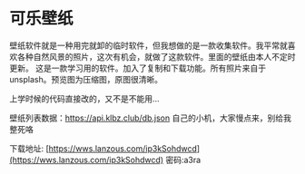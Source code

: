 # 可乐壁纸

壁纸软件就是一种用完就卸的临时软件，但我想做的是一款收集软件。我平常就喜欢各种自然风景的照片，这次有机会，就做了这款软件。里面的壁纸由本人不定时更新。 这是一款学习用的软件。加入了复制和下载功能。所有照片来自于unsplash。预览图为压缩图，原图很清晰。

上学时候的代码直接改的，又不是不能用…

壁纸列表数据：https://api.klbz.club/db.json 自己的小机，大家慢点来，别给我整死咯

下载地址: [https://wws.lanzous.com/ip3kSohdwcd](https://wws.lanzous.com/ip3kSohdwcd)
密码:a3ra
